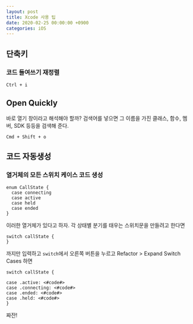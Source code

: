 ```yaml
---
layout: post
title: Xcode 사용 팁
date: 2020-02-25 00:00:00 +0900
categories: iOS
---
```


## 단축키

### 코드 들여쓰기 재정렬
```
Ctrl + i
```

## Open Quickly
바로 열기 창이라고 해석해야 할까? 검색어를 넣으면 그 이름을 가진 클래스, 함수, 멤버, SDK 등등을 검색해 준다.
```
Cmd + Shift + o
```

## 코드 자동생성
### 열거체의 모든 스위치 케이스 코드 생성
```
enum CallState {
  case connecting
  case active
  case held
  case ended
}
```
이러한 열거체가 있다고 하자.
각 상태별 분기를 태우는 스위치문을 만들려고 한다면
```
switch callState {
}
```

까지만 입력하고 `switch`에서 오른쪽 버튼을 누르고 Refactor > Expand Switch Cases 하면
```
switch callState {

case .active: <#code#>
case .connecting: <#code#>
case .ended: <#code#>
case .held: <#code#>
}
```
짜잔!
